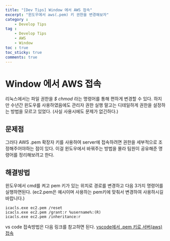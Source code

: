 ```yaml
---
title: "[Dev Tips] Window 에서 AWS 접속"
excerpt: "윈도우에서 aws(.pem) 키 권한을 변경해보자"
category :
    - Develop Tips
tag :
    - Develop Tips
    - AWS
    - Window
toc : true
toc_sticky: true
comments: true
---
```


# Window 에서 AWS 접속
리눅스에서는 파일 권한을 _$ chmod_ 라는 명령어를 통해 편하게 변경할 수 있다. 
하지만 수년간 윈도우를 사용하였음에도 관리자 권한 실행 말고는 디테일하게 권한을 설정하는 방법을 모르고 있었다.
(사실 사용시에도 문제가 없긴하다.)

## 문제점
그러다 AWS .pem 확장자 키를 사용하여 server에 접속하려면 권한을 세부적으로 조정해주어야하는 점이 있다.
이걸 윈도우에서 바꿔주는 방법을 몰라 팀원이 공유해준 명령어를 정리해보려고 한다.

## 해결방법
윈도우에서 cmd를 켜고 pem 키가 있는 위치로 경로를 변경하고 다음 3가지 명령어를 실행하면된다.
(ec2.pem은 예시이며 사용하는 pem키에 맞춰서 변경하여 사용하시길 바랍니다.)
```shell
icacls.exe ec2.pem /reset
icacls.exe ec2.pem /grant:r %username%:(R)
icacls.exe ec2.pem /inheritance:r
```

vs code 접속방법은 다음 링크를 참고하면 된다.
[vscode에서 .pem 키로 서버(aws) 접속](https://jongbeombaek.github.io/develop%20tips/Vscode_setting_for_connect_AwsKey/#aws-접속을-위한-key-세팅)
